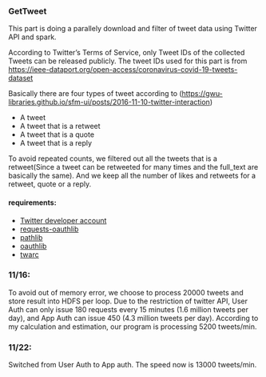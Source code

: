 ### GetTweet
This part is doing a parallely download and filter of tweet data using Twitter API and spark.

According to Twitter’s Terms of Service, only Tweet IDs of the collected Tweets can be released publicly.
The tweet IDs used for this part is from https://ieee-dataport.org/open-access/coronavirus-covid-19-tweets-dataset

Basically there are four types of tweet according to (https://gwu-libraries.github.io/sfm-ui/posts/2016-11-10-twitter-interaction)
* A tweet
* A tweet that is a retweet
* A tweet that is a quote
* A tweet that is a reply

To avoid repeated counts, we filtered out all the tweets that is a retweet(Since a tweet can be retweeted for many times and the full_text are basically the same).
And we keep all the number of likes and retweets for a retweet, quote or a reply.

#### requirements:
* [Twitter developer account](https://developer.twitter.com/en/apply-for-access)
* [requests-oauthlib](https://pypi.org/project/requests-oauthlib/#files)
* [pathlib](https://pypi.org/project/pathlib/#files)
* [oauthlib](https://pypi.org/project/oauthlib/#files)
* [twarc](https://github.com/DocNow/twarc)

### 11/16:
To avoid out of memory error, we choose to process 20000 tweets and store result into HDFS per loop.
Due to the restriction of twitter API, User Auth can only issue 180 requests every 15 minutes (1.6 million tweets per day), and App Auth can issue 450 (4.3 million tweets per day).
According to my calculation and estimation, our program is processing 5200 tweets/min.

### 11/22:
Switched from User Auth to App auth. The speed now is 13000 tweets/min.